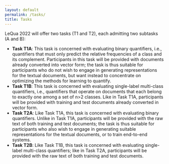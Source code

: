 ```yaml
---
layout: default
permalink: /tasks/
title: Tasks
---
```


LeQua 2022 will offer two tasks (T1 and T2), each admitting two subtasks (A and B):

- **Task T1A**: This task is concerned with evaluating binary quantifiers, i.e., quantifiers that must only predict the relative frequencies of a class and its complement. Participants in this task will be provided with documents already converted into vector form; the task is thus suitable for participants who do not wish to engage in generating  representations for the textual documents, but want instead to concentrate on optimizing the methods for learning to quantify.
- **Task T1B**: This task is concerned with evaluating single-label multi-class quantifiers, i.e., quantifiers that operate on documents that each belong to exactly one among a set of n>2 classes. Like in Task T1A, participants will be provided with training and test documents already converted in vector form.
- **Task T2A**: Like Task T1A, this task is concerned with evaluating binary quantifiers. Unlike in Task T1A, participants will be provided with the raw text of both training and test documents; the task is thus suitable for participants who also wish to engage in generating suitable representations for the textual documents, or to train end-to-end systems.
- **Task T2B**: Like Task T1B, this task is concerned with evaluating single-label multi-class quantifiers; like in Task T2A, participants will be provided with the raw text of both training and test documents.
